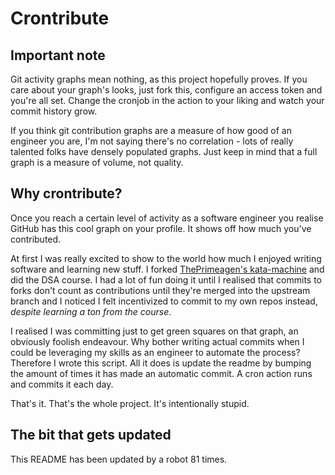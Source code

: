 # Crontribute

## Important note

Git activity graphs mean nothing, as this project hopefully proves. If you care about your graph's looks, just fork this, configure an access token and you're all set. Change the cronjob in the action to your liking and watch your commit history grow.

If you think git contribution graphs are a measure of how good of an engineer you are, I'm not saying there's no correlation - lots of really talented folks have densely populated graphs. Just keep in mind that a full graph is a measure of volume, not quality.

## Why crontribute?

Once you reach a certain level of activity as a software engineer you realise GitHub has this cool graph on your profile. It shows off how much you've contributed.

At first I was really excited to show to the world how much I enjoyed writing software and learning new stuff. I forked [ThePrimeagen's kata-machine](https://github.com/ThePrimeagen/kata-machine) and did the DSA course. I had a lot of fun doing it until I realised that commits to forks don't count as contributions until they're merged into the upstream branch and I noticed I felt incentivized to commit to my own repos instead, *despite learning a ton from the course*.

I realised I was committing just to get green squares on that graph, an obviously foolish endeavour. Why bother writing actual commits when I could be leveraging my skills as an engineer to automate the process? Therefore I wrote this script. All it does is update the readme by bumping the amount of times it has made an automatic commit. A cron action runs and commits it each day.

That's it. That's the whole project. It's intentionally stupid.

## The bit that gets updated

This README has been updated by a robot 81 times.
